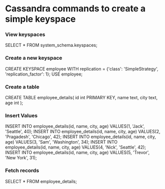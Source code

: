 # Cassandra commands to create a simple keyspace

### View keyspaces
SELECT * FROM system_schema.keyspaces;

### Create a new keyspace
CREATE KEYSPACE employee WITH replication = {'class': 'SimpleStrategy', 'replication_factor': 1};
USE employee;

### Create a table
CREATE TABLE employee_details(
    id int PRIMARY KEY,
    name text,
    city text,
    age int
);

### Insert Values
INSERT INTO employee_details(id, name, city, age) VALUES(1, 'Jack', 'Seattle', 40);
INSERT INTO employee_details(id, name, city, age) VALUES(2, 'Pragadesh', 'Chicago', 42);
INSERT INTO employee_details(id, name, city, age) VALUES(3, 'Sam', 'Washington', 34);
INSERT INTO employee_details(id, name, city, age) VALUES(4, 'Nick', 'Seattle', 42);
INSERT INTO employee_details(id, name, city, age) VALUES(5, 'Trevor', 'New York', 31);

### Fetch records
SELECT * FROM employee_details;